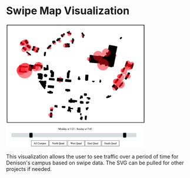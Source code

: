 # Swipe Map Visualization

<img width="75%" src="img/swipe-viz.png" />

This visualization allows the user to see traffic over a period of time for Denison's campus based on swipe data. The SVG can be pulled for other projects if needed.
